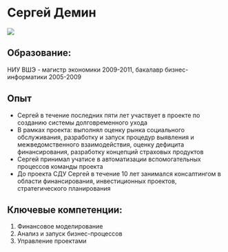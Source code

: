 # Сергей Демин

![](https://media.licdn.com/dms/image/C4D03AQGCajT18uiwHg/profile-displayphoto-shrink_800_800/0/1516766550263?e=2147483647&v=beta&t=0kDf5Nsd052qVOcSyw0OvrCl6csOqFp6E-FyxKcc_5c)

## **Образование:**

НИУ ВШЭ - магистр экономики 2009-2011, бакалавр бизнес-
информатики 2005-2009

## **Опыт**

 - Сергей в течение последних пяти лет участвует в проекте по созданию системы долговременного ухода
 - В рамках проекта: выполнял оценку рынка социального обслуживания,
разработку и запуск процедур выявления и межведомственного
взаимодействия, оценку дефицита финансирования, разработку концепций
страховых продуктов
 - Сергей принимал учатисе в автоматизации вспомогательных процессов команды проекта
 - До проекта СДУ Сергей в течение 10 лет занимался консалтингом в области финансирования, инвестиционных проектов, стратегического планирования

## **Ключевые компетенции:**
1. Финансовое моделирование
2. Анализ и запуск бизнес-процессов
3. Управление проектами
